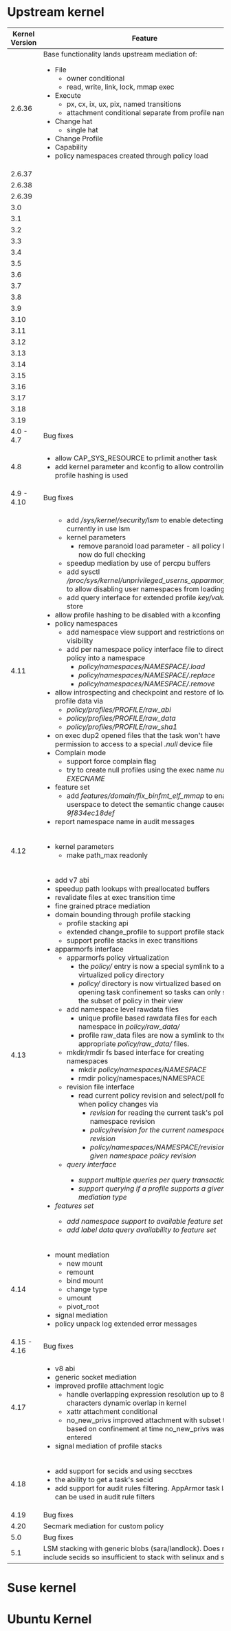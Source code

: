 
# Upstream kernel

| Kernel Version | Feature |
|----------------|---------|
| 2.6.36         | Base functionality lands upstream mediation of: <ul><li>File<ul><li>owner conditional</li><li>read, write, link, lock, mmap exec</li></ul></li><li>Execute<ul><li>px, cx, ix, ux, pix, named transitions</li><li>attachment conditional separate from profile name</li></ul></li><li>Change hat<ul><li>single hat</li></ul></li><li>Change Profile</li><li>Capability</li><li>policy namespaces created through policy load</li></ul> |
| 2.6.37         |         |
| 2.6.38         |         |
| 2.6.39         |         |
| 3.0            |         |
| 3.1            |         |
| 3.2            |         |
| 3.3            |         |
| 3.4            |         |
| 3.5            |         |
| 3.6            |         |
| 3.7            |         |
| 3.8            |         |
| 3.9            |         |
| 3.10           |         |
| 3.11           |         |
| 3.12           |         |
| 3.13           |         |
| 3.14           |         |
| 3.15           |         |
| 3.16           |         |
| 3.17           |         |
| 3.18           |         |
| 3.19           |         |
| 4.0 - 4.7       | Bug fixes        |
| 4.8            | <ul><li>allow CAP_SYS_RESOURCE to prlimit another task</li><li>add kernel parameter and kconfig to allow controlling if profile hashing is used</li></ul>        |
| 4.9 - 4.10     | Bug fixes        |
| 4.11           | <ul><ul><li>add <i>/sys/kernel/security/lsm</i> to enable detecting currently in use lsm</li><li>kernel parameters<ul><li>remove paranoid load parameter - all policy loads now do full checking</li></ul></li><li>speedup mediation by use of percpu buffers</li><li>add sysctl <i>/proc/sys/kernel/unprivileged_userns_apparmor_policy</i> to allow disabling user namespaces from loading policy</li><li>add query interface for extended profile <i>key/value</i> data store</ul><li>allow profile hashing to be disabled with a kconfing</li><li>policy namespaces<ul><li>add namespace view support and restrictions on visibility</li><li>add per namespace policy interface file to directly load policy into a namespace<ul><li><i>policy/namespaces/NAMESPACE/.load</i></li><li><i>policy/namespaces/NAMESPACE/.replace</i></li><li><i>policy/namespaces/NAMESPACE/.remove</i></li></ul></li></ul></li><li>allow introspecting and checkpoint and restore of loaded profile data via<ul><li><i>policy/profiles/PROFILE/raw_abi</i></li><li><i>policy/profiles/PROFILE/raw_data</i></li><li><i>policy/profiles/PROFILE/raw_sha1</i></li></ul></li><li> on exec dup2 opened files that the task won't have permission to access to a special <i>.null</i> device file</li><li>Complain mode<ul><li>support force complain flag</li><li>try to create null profiles using the exec name <i>null-EXECNAME</i></ul></li><li>feature set<ul><li> add <i>features/domain/fix_binfmt_elf_mmap</i> to enable userspace to detect the semantic change caused by <i>9f834ec18def</i></li></ul></li><li>report namespace name in audit messages</li></ul>        |
| 4.12           | <ul><li>kernel parameters<ul><li>make path_max readonly</li></ul>        |
| 4.13           | <ul><li>add v7 abi</li><li>speedup path lookups with preallocated buffers</li><li>revalidate files at exec transition time</li><li>fine grained ptrace mediation</li><li>domain bounding through profile stacking<ul><li>profile stacking api</li><li>extended change_profile to support profile stacking</li><li>support profile stacks in exec transitions</li></ul></li><li>apparmorfs interface<ul><li> apparmorfs policy virtualization<ul><li>the <i>policy/</i> entry is now a special symlink to a virtualized policy directory</li><li><i>policy/</i> directory is now virtualized based on opening task confinement so tasks can only see the subset of policy in their view</li></ul></li> <li>add namespace level rawdata files<ul><li>unique profile based rawdata files for each namespace in <i>policy/raw_data/</i></li><li> profile raw_data files are now a symlink to the appropriate <i>policy/raw_data/</i> files.</li></ul></li><li>mkdir/rmdir fs based interface for creating namespaces<ul><li>mkdir <i>policy/namespaces/NAMESPACE</i></li><li>rmdir policy/namespaces/NAMESPACE</li></ul></li><li>revision file interface<ul><li>read current policy revision and select/poll for when policy changes via<ul><li> <i>revision</i> for reading the current task's policy namespace revision</li><li><i>policy/revision for the current namespace revision</li><li><i>policy/namespaces/NAMESPACE/revision</i> for a given namespace policy revision</li></ul></li></ul></li><li>query interface<ul><li>support multiple queries per query transaction</li><li>support querying if a profile supports a given mediation type</li></ul></li></ul></li><li>features set<ul><li>add namespace support to available feature set</li><li>add label data query availability to feature set</li></ul></li></ul>     |
| 4.14           | <ul><li> mount mediation<ul><li>new mount</li><li>remount</li><li>bind mount</li><li>change type</li><li>umount</li><li>pivot_root</li></ul><li>signal mediation</li><li>policy unpack log extended error messages</li></ul> |
| 4.15 - 4.16 | Bug fixes |
| 4.17           | <ul><li> v8 abi</li><li>generic socket mediation </li><li>improved profile attachment logic<ul><li>handle overlapping expression resolution up to 8 characters dynamic overlap in kernel</li><li>xattr attachment conditional</li><li>no_new_privs improved attachment with subset test based on confinement at time no_new_privs was entered</ul></li><li> signal mediation of profile stacks</li></ul>       |
| 4.18           | <ul><li>add support for secids and using secctxes</li><li>the ability to get a task's secid</li><li>add support for audit rules filtering. AppArmor task label can be used in audit rule filters</li></ul>        |
| 4.19           | Bug fixes |
| 4.20           | Secmark mediation for custom policy |
| 5.0            | Bug fixes |
| 5.1            | LSM stacking with generic blobs (sara/landlock). Does not include secids so insufficient to stack with selinux and smack. |

# Suse kernel

# Ubuntu Kernel
